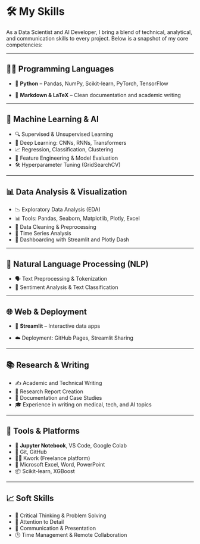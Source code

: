 # 🛠️ My Skills

As a Data Scientist and AI Developer, I bring a blend of technical, analytical, and communication skills to every project. Below is a snapshot of my core competencies:

---

## 👨‍💻 Programming Languages

- 🐍 **Python** – Pandas, NumPy, Scikit-learn, PyTorch, TensorFlow

- 📄 **Markdown & LaTeX** – Clean documentation and academic writing



---

## 🤖 Machine Learning & AI

- 🔍 Supervised & Unsupervised Learning
- 🧠 Deep Learning: CNNs, RNNs, Transformers
- 📈 Regression, Classification, Clustering
- 🧮 Feature Engineering & Model Evaluation
- 🛠️ Hyperparameter Tuning (GridSearchCV)


---

## 📊 Data Analysis & Visualization

- 📉 Exploratory Data Analysis (EDA)
- 📊 Tools: Pandas, Seaborn, Matplotlib, Plotly, Excel
- 🧹 Data Cleaning & Preprocessing
- 🧾 Time Series Analysis
- 📌 Dashboarding with Streamlit and Plotly Dash

---

## 🧬 Natural Language Processing (NLP)

- 🗣️ Text Preprocessing & Tokenization
- 🧾 Sentiment Analysis & Text Classification


---

## 🌐 Web & Deployment

- 🚀 **Streamlit** – Interactive data apps

- ☁️ Deployment: GitHub Pages, Streamlit Sharing

---

## 📚 Research & Writing

- ✍️ Academic and Technical Writing
- 📘 Research Report Creation
- 📑 Documentation and Case Studies
- 🎓 Experience in writing on medical, tech, and AI topics

---

## 🔧 Tools & Platforms

- 🧪 **Jupyter Notebook**, VS Code, Google Colab
- 📂 Git, GitHub
- 🧑‍🏫 Kwork (Freelance platform)
- 💼 Microsoft Excel, Word, PowerPoint
- 📦 Scikit-learn, XGBoost

---

## 📈 Soft Skills

- 🧠 Critical Thinking & Problem Solving
- 🧩 Attention to Detail
- 💬 Communication & Presentation
- 🕒 Time Management & Remote Collaboration
